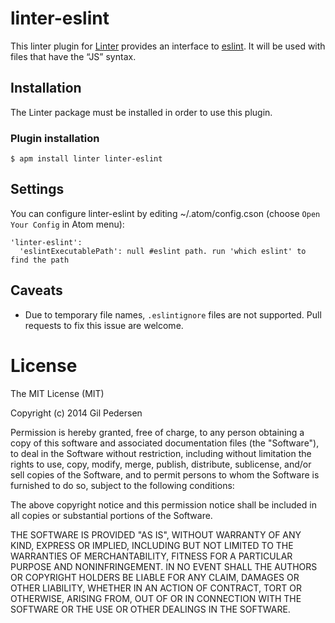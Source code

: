 # linter-eslint

This linter plugin for [Linter](https://github.com/AtomLinter/Linter) provides an interface to [eslint](http://eslint.org/). It will be used with files that have the “JS” syntax.

## Installation
The Linter package must be installed in order to use this plugin.

### Plugin installation
```
$ apm install linter linter-eslint
```

## Settings
You can configure linter-eslint by editing ~/.atom/config.cson (choose `Open Your Config` in Atom menu):
```
'linter-eslint':
  'eslintExecutablePath': null #eslint path. run 'which eslint' to find the path
```

## Caveats

 * Due to temporary file names, `.eslintignore` files are not supported. Pull requests to fix this issue are welcome.

# License

The MIT License (MIT)

Copyright (c) 2014 Gil Pedersen

Permission is hereby granted, free of charge, to any person obtaining a copy
of this software and associated documentation files (the "Software"), to deal
in the Software without restriction, including without limitation the rights
to use, copy, modify, merge, publish, distribute, sublicense, and/or sell
copies of the Software, and to permit persons to whom the Software is
furnished to do so, subject to the following conditions:

The above copyright notice and this permission notice shall be included in
all copies or substantial portions of the Software.

THE SOFTWARE IS PROVIDED "AS IS", WITHOUT WARRANTY OF ANY KIND, EXPRESS OR
IMPLIED, INCLUDING BUT NOT LIMITED TO THE WARRANTIES OF MERCHANTABILITY,
FITNESS FOR A PARTICULAR PURPOSE AND NONINFRINGEMENT. IN NO EVENT SHALL THE
AUTHORS OR COPYRIGHT HOLDERS BE LIABLE FOR ANY CLAIM, DAMAGES OR OTHER
LIABILITY, WHETHER IN AN ACTION OF CONTRACT, TORT OR OTHERWISE, ARISING FROM,
OUT OF OR IN CONNECTION WITH THE SOFTWARE OR THE USE OR OTHER DEALINGS IN
THE SOFTWARE.
